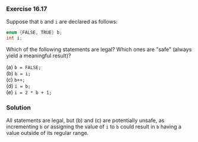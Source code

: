 ### Exercise 16.17

Suppose that `b` and `i` are declared as follows:

```c
enum {FALSE, TRUE} b;
int i;
```

Which of the following statements are legal? Which ones are "safe" (always yield
a meaningful result)?

(a) `b = FALSE;`  
(b) `b = i;`  
(c) `b++;`  
(d) `i = b;`  
(e) `i = 2 * b + 1;`

### Solution

All statements are legal, but (b) and (c) are potentially unsafe, as
incrementing `b` or assigning the value of `i` to `b` could result in `b` having
a value outside of its regular range.
